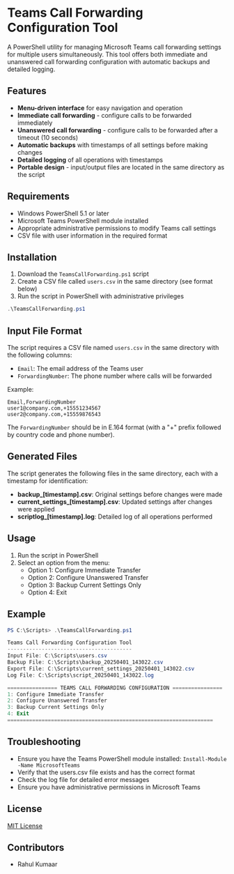 # Teams Call Forwarding Configuration Tool

A PowerShell utility for managing Microsoft Teams call forwarding settings for multiple users simultaneously. This tool offers both immediate and unanswered call forwarding configuration with automatic backups and detailed logging.

## Features

- **Menu-driven interface** for easy navigation and operation
- **Immediate call forwarding** - configure calls to be forwarded immediately
- **Unanswered call forwarding** - configure calls to be forwarded after a timeout (10 seconds)
- **Automatic backups** with timestamps of all settings before making changes
- **Detailed logging** of all operations with timestamps
- **Portable design** - input/output files are located in the same directory as the script

## Requirements

- Windows PowerShell 5.1 or later
- Microsoft Teams PowerShell module installed
- Appropriate administrative permissions to modify Teams call settings
- CSV file with user information in the required format

## Installation

1. Download the `TeamsCallForwarding.ps1` script
2. Create a CSV file called `users.csv` in the same directory (see format below)
3. Run the script in PowerShell with administrative privileges

```powershell
.\TeamsCallForwarding.ps1
```

## Input File Format

The script requires a CSV file named `users.csv` in the same directory with the following columns:

- `Email`: The email address of the Teams user
- `ForwardingNumber`: The phone number where calls will be forwarded

Example:
```csv
Email,ForwardingNumber
user1@company.com,+15551234567
user2@company.com,+15559876543
```

The `ForwardingNumber` should be in E.164 format (with a "+" prefix followed by country code and phone number).

## Generated Files

The script generates the following files in the same directory, each with a timestamp for identification:

- **backup_[timestamp].csv**: Original settings before changes were made
- **current_settings_[timestamp].csv**: Updated settings after changes were applied
- **scriptlog_[timestamp].log**: Detailed log of all operations performed

## Usage

1. Run the script in PowerShell
2. Select an option from the menu:
   - Option 1: Configure Immediate Transfer
   - Option 2: Configure Unanswered Transfer
   - Option 3: Backup Current Settings Only
   - Option 4: Exit

## Example

```powershell
PS C:\Scripts> .\TeamsCallForwarding.ps1

Teams Call Forwarding Configuration Tool
----------------------------------------
Input File: C:\Scripts\users.csv
Backup File: C:\Scripts\backup_20250401_143022.csv
Export File: C:\Scripts\current_settings_20250401_143022.csv
Log File: C:\Scripts\script_20250401_143022.log

================ TEAMS CALL FORWARDING CONFIGURATION ================
1: Configure Immediate Transfer
2: Configure Unanswered Transfer
3: Backup Current Settings Only
4: Exit
==================================================================
```

## Troubleshooting

- Ensure you have the Teams PowerShell module installed: `Install-Module -Name MicrosoftTeams`
- Verify that the users.csv file exists and has the correct format
- Check the log file for detailed error messages
- Ensure you have administrative permissions in Microsoft Teams

## License

[MIT License](LICENSE)

## Contributors

- Rahul Kumaar

